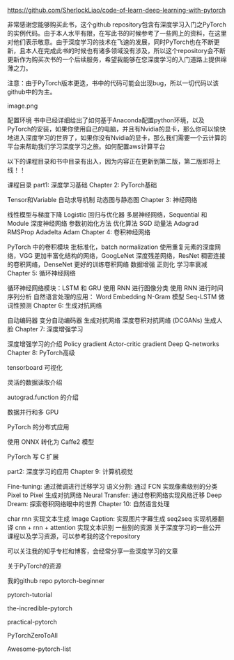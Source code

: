 
https://github.com/SherlockLiao/code-of-learn-deep-learning-with-pytorch

非常感谢您能够购买此书，这个github repository包含有深度学习入门之PyTorch的实例代码。由于本人水平有限，在写此书的时候参考了一些网上的资料，在这里对他们表示敬意。由于深度学习的技术在飞速的发展，同时PyTorch也在不断更新，且本人在完成此书的时候也有诸多领域没有涉及，所以这个repository会不断更新作为购买次书的一个后续服务，希望我能够在您深度学习的入门道路上提供绵薄之力。

注意：由于PyTorch版本更迭，书中的代码可能会出现bug，所以一切代码以该github中的为主。

image.png

配置环境
书中已经详细给出了如何基于Anaconda配置python环境，以及PyTorch的安装，如果你使用自己的电脑，并且有Nvidia的显卡，那么你可以愉快地进入深度学习的世界了，如果你没有Nvidia的显卡，那么我们需要一个云计算的平台来帮助我们学习深度学习之旅。如何配置aws计算平台

以下的课程目录和书中目录有出入，因为内容正在更新到第二版，第二版即将上线！！

课程目录
part1: 深度学习基础
Chapter 2: PyTorch基础

Tensor和Variable
自动求导机制
动态图与静态图
Chapter 3: 神经网络

线性模型与梯度下降
Logistic 回归与优化器
多层神经网络，Sequential 和 Module
深度神经网络
参数初始化方法
优化算法
SGD
动量法
Adagrad
RMSProp
Adadelta
Adam
Chapter 4: 卷积神经网络

PyTorch 中的卷积模块
批标准化，batch normalization
使用重复元素的深度网络，VGG
更加丰富化结构的网络，GoogLeNet
深度残差网络，ResNet
稠密连接的卷积网络，DenseNet
更好的训练卷积网络
数据增强
正则化
学习率衰减
Chapter 5: 循环神经网络

循环神经网络模块：LSTM 和 GRU
使用 RNN 进行图像分类
使用 RNN 进行时间序列分析
自然语言处理的应用：
Word Embedding
N-Gram 模型
Seq-LSTM 做词性预测
Chapter 6: 生成对抗网络

自动编码器
变分自动编码器
生成对抗网络
深度卷积对抗网络 (DCGANs) 生成人脸
Chapter 7: 深度增强学习

深度增强学习的介绍
Policy gradient
Actor-critic gradient
Deep Q-networks
Chapter 8: PyTorch高级

tensorboard 可视化

灵活的数据读取介绍

autograd.function 的介绍

数据并行和多 GPU

PyTorch 的分布式应用

使用 ONNX 转化为 Caffe2 模型

PyTorch 写 C 扩展

part2: 深度学习的应用
Chapter 9: 计算机视觉

Fine-tuning: 通过微调进行迁移学习
语义分割: 通过 FCN 实现像素级别的分类
Pixel to Pixel 生成对抗网络
Neural Transfer: 通过卷积网络实现风格迁移
Deep Dream: 探索卷积网络眼中的世界
Chapter 10: 自然语言处理

char rnn 实现文本生成
Image Caption: 实现图片字幕生成
seq2seq 实现机器翻译
cnn + rnn + attention 实现文本识别
一些别的资源
关于深度学习的一些公开课程以及学习资源，可以参考我的这个repository

可以关注我的知乎专栏和博客，会经常分享一些深度学习的文章

关于PyTorch的资源

我的github repo pytorch-beginner

pytorch-tutorial

the-incredible-pytorch

practical-pytorch

PyTorchZeroToAll

Awesome-pytorch-list